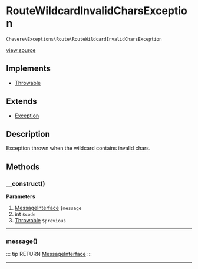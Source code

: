 # RouteWildcardInvalidCharsException

`Chevere\Exceptions\Route\RouteWildcardInvalidCharsException`

[view source](https://github.com/chevere/chevere/blob/master/exceptions/Route/RouteWildcardInvalidCharsException.php)

## Implements

- [Throwable](https://www.php.net/manual/class.throwable)
## Extends

- [Exception](../Core/Exception.md)

## Description

Exception thrown when the wildcard contains invalid chars.

## Methods

### __construct()

**Parameters**

1. [MessageInterface](../../Interfaces/Message/MessageInterface.md) `$message`
2. int `$code`
3. [Throwable](https://www.php.net/manual/class.throwable) `$previous`

---

### message()

::: tip RETURN
[MessageInterface](../../Interfaces/Message/MessageInterface.md)
:::


---


